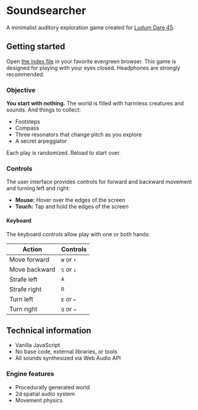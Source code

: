 # Soundsearcher
A minimalist auditory exploration game created for [Ludum Dare 45](https://ldjam.com/events/ludum-dare/45).

## Getting started
Open [the index file](https://nicross.github.io/ludum-dare-45/) in your favorite evergreen browser.
This game is designed for playing with your eyes closed.
Headphones are strongly recommended.

### Objective
**You start with nothing.** The world is filled with harmless creatures and sounds. And things to collect:
- Footsteps
- Compass
- Three resonators that change pitch as you explore
- A secret arpeggiator

Each play is randomized. Reload to start over.

### Controls
The user interface provides controls for forward and backward movement and turning left and right:
  - **Mouse:** Hover over the edges of the screen
  - **Touch:** Tap and hold the edges of the screen

#### Keyboard
The keyboard controls allow play with one or both hands:

|Action|Controls|
|-|-|
|Move forward|<kbd>W</kbd> or <kbd aria-label="Up Arrow">↑</kbd>|
|Move backward|<kbd>S</kbd> or <kbd aria-label="Down Arrow">↓</kbd>|
|Strafe left|<kbd>A</kbd>|
|Strafe right|<kbd>D</kbd>|
|Turn left|<kbd>E</kbd> or <kbd aria-label="Left Arrow">←</kbd>|
|Turn right|<kbd>Q</kbd> or <kbd aria-label="Right Arrow">→</kbd>|

## Technical information
- Vanilla JavaScript
- No base code, external libraries, or tools
- All sounds synthesized via Web Audio API

### Engine features
- Procedurally generated world
- 2d spatial audio system
- Movement physics

